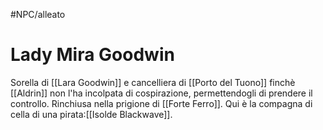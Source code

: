 #NPC/alleato
# Lady Mira Goodwin

Sorella di [[Lara Goodwin]] e cancelliera di [[Porto del Tuono]] finchè [[Aldrin]] non l'ha incolpata di cospirazione, permettendogli di prendere il controllo.
Rinchiusa nella prigione di [[Forte Ferro]]. Qui è la compagna di cella di una pirata:[[Isolde Blackwave]]. 